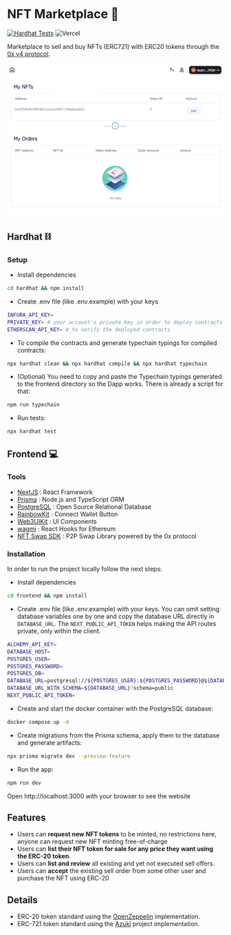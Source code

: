 # NFT Marketplace 🛒

[![Hardhat Tests](https://github.com/miguelleonmarti/nft-marketplace-task/actions/workflows/hardhat_tests.yml/badge.svg)](https://github.com/miguelleonmarti/nft-marketplace-task/actions/workflows/hardhat_tests.yml) ![Vercel](https://therealsujitk-vercel-badge.vercel.app/?app=nft-marketplace-0x-brown)

Marketplace to sell and buy NFTs (ERC721) with ERC20 tokens through the [0x v4 protocol].

![Website Image](./public/assets/images/website.png)

## Hardhat ⛓

### Setup

- Install dependencies

```sh
cd hardhat && npm install
```

- Create .env file (like .env.example) with your keys

```sh
INFURA_API_KEY=
PRIVATE_KEY= # your account's private key in order to deploy contracts
ETHERSCAN_API_KEY= # to verify the deployed contracts
```

- To compile the contracts and generate typechain typings for compiled contracts:

```sh
npx hardhat clean && npx hardhat compile && npx hardhat typechain
```

- (Optional) You need to copy and paste the Typechain typings generated to the frontend directory so the Dapp works. There is already a script for that:

```sh
npm run typechain
```

- Run tests:

```sh
npx hardhat test
```

## Frontend 💻

### Tools

- [NextJS] : React Framework
- [Prisma] : Node.js and TypeScript ORM
- [PostgreSQL] : Open Source Relational Database
- [RainbowKit] : Connect Wallet Button
- [Web3UIKit] : UI Components
- [wagmi] : React Hooks for Ethereum
- [NFT Swap SDK] : P2P Swap Library powered by the 0x protocol

### Installation

In order to run the project locally follow the next steps:

- Install dependencies

```sh
cd frontend && npm install
```

- Create .env file (like .env.example) with your keys. You can omit setting database variables one by one and copy the database URL directly in `DATABASE_URL`. The `NEXT_PUBLIC_API_TOKEN` helps making the API routes private, only within the client.

```sh
ALCHEMY_API_KEY=
DATABASE_HOST=
POSTGRES_USER=
POSTGRES_PASSWORD=
POSTGRES_DB=
DATABASE_URL=postgresql://${POSTGRES_USER}:${POSTGRES_PASSWORD}@${DATABASE_HOST}/${POSTGRES_DB}
DATABASE_URL_WITH_SCHEMA=${DATABASE_URL}?schema=public
NEXT_PUBLIC_API_TOKEN=
```

- Create and start the docker container with the PostgreSQL database:

```sh
docker compose up -d
```

- Create migrations from the Prisma schema, apply them to the database and generate artifacts:

```sh
npx prisma migrate dev --preview-feature
```

- Run the app:

```sh
npm run dev
```

Open http://localhost:3000 with your browser to see the website

## Features

- Users can **request new NFT tokens** to be minted, no restrictions here, anyone can request new NFT minting free-of-charge
- Users can **list their NFT token for sale for any price they want using the ERC-20 token**.
- Users can **list and review** all existing and yet not executed sell offers.
- Users can **accept** the existing sell order from some other user and purchase the NFT using ERC-20

## Details

- ERC-20 token standard using the [OpenZeppelin] implementation.
- ERC-721 token standard using the [Azuki] project implementation.

[0x v4 protocol]: https://docs.0x.org/nft-support/docs/introduction
[azuki]: https://github.com/chiru-labs/ERC721A
[openzeppelin]: https://docs.openzeppelin.com/contracts/4.x/erc20
[nextjs]: https://nextjs.org/
[prisma]: https://www.prisma.io/
[postgresql]: https://www.postgresql.org/
[rainbowkit]: https://www.rainbowkit.com/
[web3uikit]: https://github.com/web3ui/web3uikit
[wagmi]: https://wagmi.sh/
[nft swap sdk]: https://github.com/trader-xyz/nft-swap-sdk
